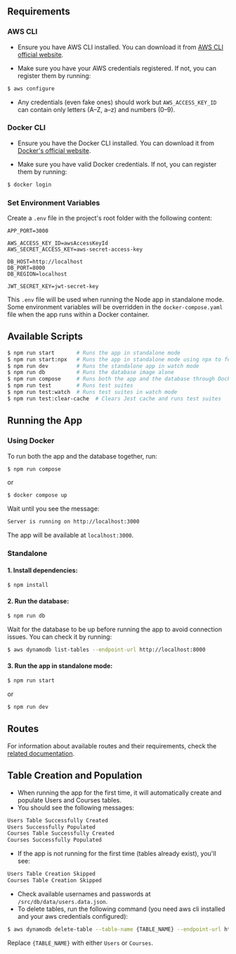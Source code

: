 ## Requirements

### AWS CLI

- Ensure you have AWS CLI installed. You can download it from [AWS CLI official website](https://aws.amazon.com/cli/).

- Make sure you have your AWS credentials registered. If not, you can register them by running:

```bash
$ aws configure
```

- Any credentials (even fake ones) should work but `AWS_ACCESS_KEY_ID` can contain only letters (A–Z, a–z) and numbers (0–9).

### Docker CLI

- Ensure you have the Docker CLI installed. You can download it from [Docker's official website](https://www.docker.com/products/cli/).

- Make sure you have valid Docker credentials. If not, you can register them by running:

```bash
$ docker login
```

### Set Environment Variables

Create a `.env` file in the project's root folder with the following content:

```dotenv
APP_PORT=3000

AWS_ACCESS_KEY_ID=awsAccessKeyId
AWS_SECRET_ACCESS_KEY=aws-secret-access-key

DB_HOST=http://localhost
DB_PORT=8000
DB_REGION=localhost

JWT_SECRET_KEY=jwt-secret-key
```

This `.env` file will be used when running the Node app in standalone mode. Some environment variables will be overridden in the `docker-compose.yaml` file when the app runs within a Docker container.

## Available Scripts

```bash
$ npm run start       # Runs the app in standalone mode
$ npm run start:npx   # Runs the app in standalone mode using npx to fetch ts-node
$ npm run dev         # Runs the standalone app in watch mode
$ npm run db          # Runs the database image alone
$ npm run compose     # Runs both the app and the database through Docker
$ npm run test        # Runs test suites
$ npm run test:watch  # Runs test suites in watch mode
$ npm run test:clear-cache  # Clears Jest cache and runs test suites
```

## Running the App

### Using Docker

To run both the app and the database together, run:

```bash
$ npm run compose
```

or

```bash
$ docker compose up
```

Wait until you see the message:

```bash
Server is running on http://localhost:3000
```

The app will be available at `localhost:3000`.

### Standalone

#### 1. Install dependencies:

```bash
$ npm install
```

#### 2. Run the database:

```bash
$ npm run db
```

Wait for the database to be up before running the app to avoid connection issues. You can check it by running:

```bash
$ aws dynamodb list-tables --endpoint-url http://localhost:8000
```

#### 3. Run the app in standalone mode:

```bash
$ npm run start
```

or

```bash
$ npm run dev
```

## Routes

For information about available routes and their requirements, check the [related documentation](/routes.docs.md).

## Table Creation and Population

- When running the app for the first time, it will automatically create and populate Users and Courses tables.
- You should see the following messages:

```bash
Users Table Successfully Created
Users Successfully Populated
Courses Table Successfully Created
Courses Successfully Populated
```

- If the app is not running for the first time (tables already exist), you'll see:

```bash
Users Table Creation Skipped
Courses Table Creation Skipped
```

- Check available usernames and passwords at `/src/db/data/users.data.json`.
- To delete tables, run the following command (you need aws cli installed and your aws credentials configured):

```bash
$ aws dynamodb delete-table --table-name {TABLE_NAME} --endpoint-url http://localhost:8000
```

Replace `{TABLE_NAME}` with either `Users` or `Courses`.
